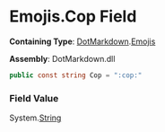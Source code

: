 # Emojis\.Cop Field

**Containing Type**: [DotMarkdown](../../README.md)\.[Emojis](../README.md)

**Assembly**: DotMarkdown\.dll

```csharp
public const string Cop = ":cop:"
```

### Field Value

System\.[String](https://docs.microsoft.com/en-us/dotnet/api/system.string)
